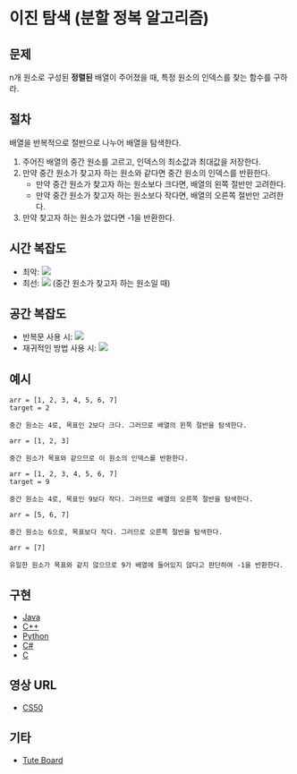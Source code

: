 # 이진 탐색 (분할 정복 알고리즘)

## 문제

n개 원소로 구성된 **정렬된** 배열이 주어졌을 때, 특정 원소의 인덱스를 찾는 함수를 구하라.

## 절차

배열을 반복적으로 절반으로 나누어 배열을 탐색한다.

1. 주어진 배열의 중간 원소를 고르고, 인덱스의 최소값과 최대값을 저장한다.
2. 만약 중간 원소가 찾고자 하는 원소와 같다면 중간 원소의 인덱스를 반환한다.
   - 만약 중간 원소가 찾고자 하는 원소보다 크다면, 배열의 왼쪽 절반만 고려한다.
   - 만약 중간 원소가 찾고자 하는 원소보다 작다면, 배열의 오른쪽 절반만 고려한다.
3. 만약 찾고자 하는 원소가 없다면 -1을 반환한다.

## 시간 복잡도

- 최악: <img src="https://render.githubusercontent.com/render/math?math=O(\log n)">
- 최선: <img src="https://render.githubusercontent.com/render/math?math=O(1)"> (중간 원소가 찾고자 하는 원소일 때)

## 공간 복잡도

- 반복문 사용 시: <img src="https://render.githubusercontent.com/render/math?math=O(1)">
- 재귀적인 방법 사용 시: <img src="https://render.githubusercontent.com/render/math?math=O(\log n)">

## 예시

```
arr = [1, 2, 3, 4, 5, 6, 7]
target = 2

중간 원소는 4로, 목표인 2보다 크다. 그러므로 배열의 왼쪽 절반을 탐색한다.

arr = [1, 2, 3]

중간 원소가 목표와 같으므로 이 원소의 인덱스를 반환한다.
```

```
arr = [1, 2, 3, 4, 5, 6, 7]
target = 9

중간 원소는 4로, 목표인 9보다 작다. 그러므로 배열의 오른쪽 절반을 탐색한다.

arr = [5, 6, 7]

중간 원소는 6으로, 목표보다 작다. 그러므로 오른쪽 절반을 탐색한다.

arr = [7]

유일한 원소가 목표와 같지 않으므로 9가 배열에 들어있지 않다고 판단하여 -1을 반환한다.
```

## 구현

- [Java](https://github.com/TheAlgorithms/Java/blob/master/Searches/BinarySearch.java)
- [C++](https://github.com/TheAlgorithms/C-Plus-Plus/blob/master/Search/Binary%20Search.cpp)
- [Python](https://github.com/TheAlgorithms/Python/blob/master/searches/binary_search.py)
- [C#](https://github.com/TheAlgorithms/C-Sharp/blob/master/Algorithms/Search/BinarySearcher.cs)
- [C](https://github.com/TheAlgorithms/C/blob/master/searching/Binary_Search.c)

## 영상 URL

- [CS50](https://www.youtube.com/watch?v=5xlIPT1FRcA)

## 기타

- [Tute Board](https://boardhub.github.io/tute/?wd=binarySearchAlgo2)
